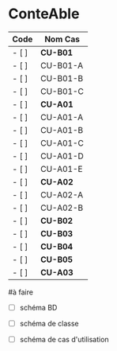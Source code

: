 # ConteAble
| Code | Nom Cas |
| ---- | ------- |
- [ ]| **CU-B01** | **Gérer les employés** |
- [ ]| CU-B01-A | Ajouter un employé |
- [ ]| CU-B01-B | Modifier un employé |
- [ ]| CU-B01-C | Supprimer un employé |
- [ ]| **CU-A01** | **Gérer les clients** |
- [ ]| CU-A01-A | Ajouter un client |
- [ ]| CU-A01-B | Supprimer un client |
- [ ]| CU-A01-C | Modifier un client |
- [ ]| CU-A01-D | Ajouter un dossier au client |
- [ ]| CU-A01-E | Modifier un dossier d’un client |
- [ ]| **CU-A02** | **Gérer les tâches** |
- [ ]| CU-A02-A | Ajouter une tâche |
- [ ]| CU-A02-B | Modifier une tâche |
- [ ]| **CU-B02** | **Connexion** |
- [ ]| **CU-B03** | **Déconnexion** |
- [ ]| **CU-B04** | **Générer la facture en PDF** |
- [ ]| **CU-B05** | **Générer les heures des employés en PDF** |
- [ ]| **CU-A03** | **Ajout heures travaillés** |

#à faire
- [ ] schéma BD
- [ ] schéma de classe
- [ ] schéma de cas d'utilisation



